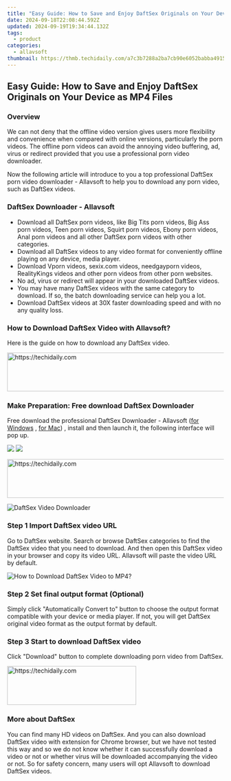```yaml
---
title: "Easy Guide: How to Save and Enjoy DaftSex Originals on Your Device as MP4 Files"
date: 2024-09-18T22:08:44.592Z
updated: 2024-09-19T19:34:44.132Z
tags:
  - product
categories:
  - allavsoft
thumbnail: https://thmb.techidaily.com/a7c3b7288a2ba7cb90e6052babba4915f51445892d0c27222e3c559cd653e7a3.png
---
```


## Easy Guide: How to Save and Enjoy DaftSex Originals on Your Device as MP4 Files

### Overview

We can not deny that the offline video version gives users more flexibility and convenience when compared with online versions, particularly the porn videos. The offline porn videos can avoid the annoying video buffering, ad, virus or redirect provided that you use a professional porn video downloader.

Now the following article will introduce to you a top professional DaftSex porn video downloader - Allavsoft to help you to download any porn video, such as DaftSex videos.

### DaftSex Downloader - Allavsoft

* Download all DaftSex porn videos, like Big Tits porn videos, Big Ass porn videos, Teen porn videos, Squirt porn videos, Ebony porn videos, Anal porn videos and all other DaftSex porn videos with other categories.
* Download all DaftSex videos to any video format for conveniently offline playing on any device, media player.
* Download Vporn videos, sexix.com videos, needgayporn videos, RealityKings videos and other porn videos from other porn websites.
* No ad, virus or redirect will appear in your downloaded DaftSex videos.
* You may have many DaftSex videos with the same category to download. If so, the batch downloading service can help you a lot.
* Download DaftSex videos at 30X faster downloading speed and with no any quality loss.

### How to Download DaftSex Video with Allavsoft?

Here is the guide on how to download any DaftSex video.

<!-- affiliate ads begin -->
<a href="https://appsumo.8odi.net/c/5597632/2144297/7443" target="_top" id="2144297">
  <img src="//a.impactradius-go.com/display-ad/7443-2144297" border="0" alt="https://techidaily.com" width="600" height="90"/>
</a>
<img height="0" width="0" src="https://appsumo.8odi.net/i/5597632/2144297/7443" style="position:absolute;visibility:hidden;" border="0" />
<!-- affiliate ads end -->

### Make Preparation: Free download DaftSex Downloader

Free download the professional DaftSex Downloader - Allavsoft ([for Windows](https://tools.techidaily.com/allavsoft/products/) , [for Mac](https://tools.techidaily.com/allavsoft/products/)) , install and then launch it, the following interface will pop up.

[![](https://www.allavsoft.com/how-to/../images/how-to/free-download-win.jpg)](https://tools.techidaily.com/allavsoft/products/) [![](https://www.allavsoft.com/how-to/../images/how-to/free-download-mac.jpg)](https://tools.techidaily.com/allavsoft/products/)

<!-- affiliate ads begin -->
<a href="https://appsumo.8odi.net/c/5597632/2075462/7443" target="_top" id="2075462">
  <img src="//a.impactradius-go.com/display-ad/7443-2075462" border="0" alt="https://techidaily.com" width="728" height="90"/>
</a>
<img height="0" width="0" src="https://appsumo.8odi.net/i/5597632/2075462/7443" style="position:absolute;visibility:hidden;" border="0" />
<!-- affiliate ads end -->

![DaftSex Video Downloader](https://www.allavsoft.com/how-to/../images/allavsoft/screen-shot-600.jpg)

### Step 1 Import DaftSex video URL

Go to DaftSex website. Search or browse DaftSex categories to find the DaftSex video that you need to download. And then open this DaftSex video in your browser and copy its video URL. Allavsoft will paste the video URL by default.

![How to Download DaftSex Video to MP4?](https://www.allavsoft.com/how-to/../images/how-to/download-rtmp-video/download-rtmp-video.jpg)

### Step 2 Set final output format (Optional)

Simply click "Automatically Convert to" button to choose the output format compatible with your device or media player. If not, you will get DaftSex original video format as the output format by default.

### Step 3 Start to download DaftSex video

Click "Download" button to complete downloading porn video from DaftSex.

<!-- affiliate ads begin -->
<a href="https://25home.pxf.io/c/5597632/2148645/16836" target="_top" id="2148645">
  <img src="//a.impactradius-go.com/display-ad/16836-2148645" border="0" alt="https://techidaily.com" width="300" height="90"/>
</a>
<img height="0" width="0" src="https://25home.pxf.io/i/5597632/2148645/16836" style="position:absolute;visibility:hidden;" border="0" />
<!-- affiliate ads end -->

### More about DaftSex

You can find many HD videos on DaftSex. And you can also download DaftSex video with extension for Chrome browser, but we have not tested this way and so we do not know whether it can successfully download a video or not or whether virus will be downloaded accompanying the video or not. So for safety concern, many users will opt Allavsoft to download DaftSex videos.

<ins class="adsbygoogle"
     style="display:block"
     data-ad-format="autorelaxed"
     data-ad-client="ca-pub-7571918770474297"
     data-ad-slot="1223367746"></ins>

<ins class="adsbygoogle"
     style="display:block"
     data-ad-client="ca-pub-7571918770474297"
     data-ad-slot="8358498916"
     data-ad-format="auto"
     data-full-width-responsive="true"></ins>
